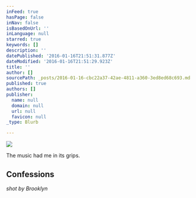 ```yaml
---
inFeed: true
hasPage: false
inNav: false
isBasedOnUrl: ''
inLanguage: null
starred: true
keywords: []
description: ''
datePublished: '2016-01-16T21:51:31.877Z'
dateModified: '2016-01-16T21:51:29.923Z'
title: ''
author: []
sourcePath: _posts/2016-01-16-cbc22a37-42ae-4811-a360-3ed8ed68c693.md
published: true
authors: []
publisher:
  name: null
  domain: null
  url: null
  favicon: null
_type: Blurb

---
```

![](https://s3-us-west-2.amazonaws.com/the-grid-img/p/6e4ba848846c0fd0199d981394a2c92cb46529e9.jpg)

The music had me in its grips.

## Confessions  
_shot by Brooklyn_